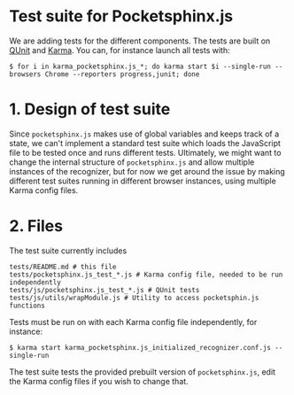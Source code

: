 Test suite for Pocketsphinx.js
==============================

We are adding tests for the different components. The tests are built on [QUnit](http://qunitjs.com) and [Karma](http://karma-runner.github.io/0.8/index.html). You can, for instance launch all tests with:

    $ for i in karma_pocketsphinx.js_*; do karma start $i --single-run --browsers Chrome --reporters progress,junit; done

# 1. Design of test suite

Since `pocketsphinx.js` makes use of global variables and keeps track of a state, we can't implement a standard test suite which loads the JavaScript file to be tested once and runs different tests. Ultimately, we might want to change the internal structure of `pocketsphinx.js` and allow multiple instances of the recognizer, but for now we get around the issue by making different test suites running in different browser instances, using multiple Karma config files.

# 2. Files

The test suite currently includes

    tests/README.md # this file
    tests/pocketsphinx.js_test_*.js # Karma config file, needed to be run independently
    tests/js/pocketsphinx.js_test_*.js # QUnit tests
    tests/js/utils/wrapModule.js # Utility to access pocketsphin.js functions

Tests must be run on with each Karma config file independently, for instance:

    $ karma start karma_pocketsphinx.js_initialized_recognizer.conf.js --single-run

The test suite tests the provided prebuilt version of `pocketsphinx.js`, edit the Karma config files if you wish to change that.